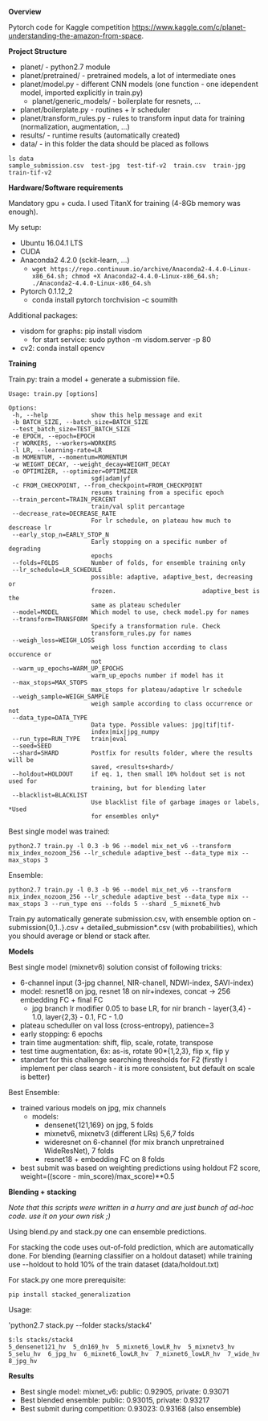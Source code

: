 
**Overview**

Pytorch code for Kaggle competition https://www.kaggle.com/c/planet-understanding-the-amazon-from-space.

**Project Structure**

 * planet/ - python2.7 module
 * planet/pretrained/ - pretrained models, a lot of intermediate ones
 * planet/model.py - different CNN models (one function - one idependent model, imported explicitly in train.py)
   * planet/generic_models/ - boilerplate for resnets, ...
 * planet/boilerplate.py - routines + lr scheduler 
 * planet/transform_rules.py - rules to transform input data for training (normalization, augmentation, ...)
 * results/ - runtime results (automatically created)
 * data/ - in this folder the data should be placed as follows
 ```
 ls data
sample_submission.csv  test-jpg  test-tif-v2  train.csv  train-jpg  train-tif-v2
 ```
 
 **Hardware/Software requirements**
 
 Mandatory gpu + cuda. I used TitanX for training (4-8Gb memory was enough).
 
 My setup: 
  * Ubuntu 16.04.1 LTS
  * CUDA
  * Anaconda2 4.2.0 (sckit-learn, ...)
     * `wget https://repo.continuum.io/archive/Anaconda2-4.4.0-Linux-x86_64.sh; chmod +X Anaconda2-4.4.0-Linux-x86_64.sh; ./Anaconda2-4.4.0-Linux-x86_64.sh`
  * Pytorch 0.1.12_2
     *  conda install pytorch torchvision -c soumith
  
 Additional packages:
  * visdom for graphs: pip install visdom
    * for start service: sudo python -m visdom.server -p 80
  * cv2: conda install opencv
  
 
 **Training**
 
 Train.py: train a model + generate a submission file.
 
 ```
Usage: train.py [options]

Options:
  -h, --help            show this help message and exit
  -b BATCH_SIZE, --batch_size=BATCH_SIZE
  --test_batch_size=TEST_BATCH_SIZE
  -e EPOCH, --epoch=EPOCH
  -r WORKERS, --workers=WORKERS
  -l LR, --learning-rate=LR
  -m MOMENTUM, --momentum=MOMENTUM
  -w WEIGHT_DECAY, --weight_decay=WEIGHT_DECAY
  -o OPTIMIZER, --optimizer=OPTIMIZER
                        sgd|adam|yf
  -c FROM_CHECKPOINT, --from_checkpoint=FROM_CHECKPOINT
                        resums training from a specific epoch
  --train_percent=TRAIN_PERCENT
                        train/val split percantage
  --decrease_rate=DECREASE_RATE
                        For lr schedule, on plateau how much to descrease lr
  --early_stop_n=EARLY_STOP_N
                        Early stopping on a specific number of degrading
                        epochs
  --folds=FOLDS         Number of folds, for ensemble training only
  --lr_schedule=LR_SCHEDULE
                        possible: adaptive, adaptive_best, decreasing or
                        frozen.                        adaptive_best is the
                        same as plateau scheduler
  --model=MODEL         Which model to use, check model.py for names
  --transform=TRANSFORM
                        Specify a transformation rule. Check
                        transform_rules.py for names
  --weigh_loss=WEIGH_LOSS
                        weigh loss function according to class occurence or
                        not
  --warm_up_epochs=WARM_UP_EPOCHS
                        warm_up_epochs number if model has it
  --max_stops=MAX_STOPS
                        max_stops for plateau/adaptive lr schedule
  --weigh_sample=WEIGH_SAMPLE
                        weigh sample according to class occurrence or not
  --data_type=DATA_TYPE
                        Data type. Possible values: jpg|tif|tif-
                        index|mix|jpg_numpy
  --run_type=RUN_TYPE   train|eval
  --seed=SEED           
  --shard=SHARD         Postfix for results folder, where the results will be
                        saved, <results+shard>/
  --holdout=HOLDOUT     if eq. 1, then small 10% holdout set is not used for
                        training, but for blending later
  --blacklist=BLACKLIST
                        Use blacklist file of garbage images or labels, *Used
                        for ensembles only*
  ```
 
 Best single model was trained:
  
 `python2.7 train.py -l 0.3 -b 96 --model mix_net_v6 --transform mix_index_nozoom_256 --lr_schedule adaptive_best --data_type mix --max_stops 3 `


Ensemble:

`python2.7 train.py -l 0.3 -b 96 --model mix_net_v6 --transform mix_index_nozoom_256 --lr_schedule adaptive_best --data_type mix --max_stops 3 --run_type ens --folds 5 --shard _5_mixnet6_hvb`


Train.py automatically generate submission.csv, with ensemble option on - submission{0,1..}.csv + detailed_submission*.csv (with probabilities), which you should average or blend or stack after.

**Models**

Best single model (mixnetv6) solution consist of following tricks:
 * 6-channel input (3-jpg channel, NIR-chanell, NDWI-index, SAVI-index)
 * model: resnet18 on jpg, resnet 18 on nir+indexes, concat -> 256 embedding FC + final FC
   * jpg branch lr modifier 0.05 to base LR, for nir branch - layer{3,4} - 1.0, layer{2,3} - 0.1, FC - 1.0 
 * plateau scheduller on val loss (cross-entropy), patience=3
 * early stopping: 6 epochs
 * train time augmentation: shift, flip, scale, rotate, transpose
 * test time augmentation, 6x: as-is, rotate 90*{1,2,3}, flip x, flip y
 * standart for this challenge searching thresholds for F2 (firstly I implement per class search - it is more consistent, but default on scale is better)
 
Best Ensemble:
 * trained various models on jpg, mix channels
   * models: 
     * densenet{121,169} on jpg, 5 folds
     * mixnetv6, mixnetv3 (different LRs) 5,6,7 folds
     * wideresnet on 6-channel (for mix branch unpretrained WideResNet), 7 folds
     * resnet18 + embedding FC on 8 folds
 * best submit was based on weighting predictions using holdout F2 score, weight=((score - min_score)/max_score)**0.5

**Blending + stacking**

_Note that this scripts were written in a hurry and are just bunch of ad-hoc code. use it on your own risk ;)_


Using blend.py and stack.py one can ensemble predictions.
 
 For stacking the code uses out-of-fold prediction, which are automatically done.
 For blending (learning classifier on a holdout dataset) while training use --holdout to hold 10% of the train dataset (data/holdout.txt)

For stack.py one more prerequisite: 

`pip install stacked_generalization`

Usage:

'python2.7 stack.py --folder stacks/stack4'
```
$:ls stacks/stack4
5_densenet121_hv  5_dn169_hv  5_mixnet6_lowLR_hv  5_mixnetv3_hv  5_selu_hv  6_jpg_hv  6_mixnet6_lowLR_hv  7_mixnet6_lowLR_hv  7_wide_hv  8_jpg_hv
```

**Results**

 * Best single model: mixnet_v6: public: 0.92905, private: 0.93071
 * Best blended ensemble: public: 0.93015, private: 0.93217 
 * Best submit during competition: 0.93023: 0.93168 (also ensemble)

